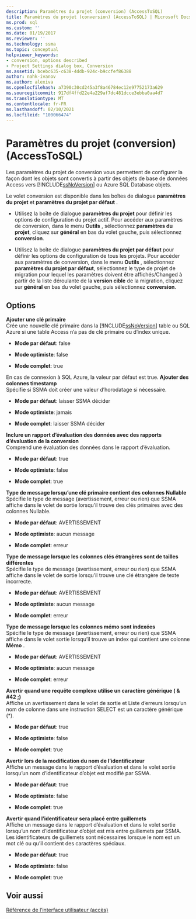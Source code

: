 ```yaml
---
description: Paramètres du projet (conversion) (AccessToSQL)
title: Paramètres du projet (conversion) (AccessToSQL) | Microsoft Docs
ms.prod: sql
ms.custom: ''
ms.date: 01/19/2017
ms.reviewer: ''
ms.technology: ssma
ms.topic: conceptual
helpviewer_keywords:
- conversion, options described
- Project Settings dialog box, Conversion
ms.assetid: bcebc635-c638-4ddb-924c-b9ccfef86388
author: nahk-ivanov
ms.author: alexiva
ms.openlocfilehash: a7390c30cd245a3f8a46784ec12e97752173a629
ms.sourcegitcommit: 917df4ffd22e4a229af7dc481dcce3ebba0aa4d7
ms.translationtype: MT
ms.contentlocale: fr-FR
ms.lasthandoff: 02/10/2021
ms.locfileid: "100066474"
---
```

# <a name="project-settings-conversion-accesstosql"></a>Paramètres du projet (conversion) (AccessToSQL)
Les paramètres du projet de conversion vous permettent de configurer la façon dont les objets sont convertis à partir des objets de base de données Access vers [!INCLUDE[ssNoVersion](../../includes/ssnoversion-md.md)] ou Azure SQL Database objets.  
  
Le volet conversion est disponible dans les boîtes de dialogue **paramètres du projet** et **paramètres du projet par défaut** .  
  
-   Utilisez la boîte de dialogue **paramètres du projet** pour définir les options de configuration du projet actif. Pour accéder aux paramètres de conversion, dans le menu **Outils** , sélectionnez **paramètres du projet**, cliquez sur **général** en bas du volet gauche, puis sélectionnez **conversion**.  
  
-   Utilisez la boîte de dialogue **paramètres du projet par défaut** pour définir les options de configuration de tous les projets. Pour accéder aux paramètres de conversion, dans le menu **Outils** , sélectionnez **paramètres du projet par défaut**, sélectionnez le type de projet de migration pour lequel les paramètres doivent être affichés/Changed à partir de la liste déroulante de la **version cible** de la migration, cliquez sur **général** en bas du volet gauche, puis sélectionnez **conversion**.  
  
## <a name="options"></a>Options  
**Ajouter une clé primaire**  
Crée une nouvelle clé primaire dans la [!INCLUDE[ssNoVersion](../../includes/ssnoversion-md.md)] table ou SQL Azure si une table Access n’a pas de clé primaire ou d’index unique.  
  
-   **Mode par défaut**: false  
  
-   **Mode optimiste**: false  
  
-   **Mode complet**: true  
  
En cas de connexion à SQL Azure, la valeur par défaut est true. **Ajouter des colonnes timestamp**  
Spécifie si SSMA doit créer une valeur d’horodatage si nécessaire.  
  
-   **Mode par défaut**: laisser SSMA décider  
  
-   **Mode optimiste**: jamais  
  
-   **Mode complet**: laisser SSMA décider  
  
**Inclure un rapport d’évaluation des données avec des rapports d’évaluation de la conversion**  
Comprend une évaluation des données dans le rapport d’évaluation.  
  
-   **Mode par défaut**: true  
  
-   **Mode optimiste**: false  
  
-   **Mode complet**: true  
  
**Type de message lorsqu’une clé primaire contient des colonnes Nullable**  
Spécifie le type de message (avertissement, erreur ou rien) que SSMA affiche dans le volet de sortie lorsqu’il trouve des clés primaires avec des colonnes Nullable.  
  
-   **Mode par défaut**: AVERTISSEMENT  
  
-   **Mode optimiste**: aucun message  
  
-   **Mode complet**: erreur  
  
**Type de message lorsque les colonnes clés étrangères sont de tailles différentes**  
Spécifie le type de message (avertissement, erreur ou rien) que SSMA affiche dans le volet de sortie lorsqu’il trouve une clé étrangère de texte incorrecte.  
  
-   **Mode par défaut**: AVERTISSEMENT  
  
-   **Mode optimiste**: aucun message  
  
-   **Mode complet**: erreur  
  
**Type de message lorsque les colonnes mémo sont indexées**  
Spécifie le type de message (avertissement, erreur ou rien) que SSMA affiche dans le volet sortie lorsqu’il trouve un index qui contient une colonne **Mémo** .  
  
-   **Mode par défaut**: AVERTISSEMENT  
  
-   **Mode optimiste**: aucun message  
  
-   **Mode complet**: erreur  
  
**Avertir quand une requête complexe utilise un caractère générique ( \& #42 ;)**  
Affiche un avertissement dans le volet de sortie et Liste d’erreurs lorsqu’un nom de colonne dans une instruction SELECT est un caractère générique (*).  
  
-   **Mode par défaut**: true  
  
-   **Mode optimiste**: false  
  
-   **Mode complet**: true  
  
**Avertir lors de la modification du nom de l’identificateur**  
Affiche un message dans le rapport d’évaluation et dans le volet sortie lorsqu’un nom d’identificateur d’objet est modifié par SSMA.  
  
-   **Mode par défaut**: true  
  
-   **Mode optimiste**: false  
  
-   **Mode complet**: true  
  
**Avertir quand l’identificateur sera placé entre guillemets**  
Affiche un message dans le rapport d’évaluation et dans le volet sortie lorsqu’un nom d’identificateur d’objet est mis entre guillemets par SSMA. Les identificateurs de guillemets sont nécessaires lorsque le nom est un mot clé ou qu’il contient des caractères spéciaux.  
  
-   **Mode par défaut**: true  
  
-   **Mode optimiste**: false  
  
-   **Mode complet**: true  
  
## <a name="see-also"></a>Voir aussi  
[Référence de l’interface utilisateur (accès)](./user-interface-reference-accesstosql.md)  
